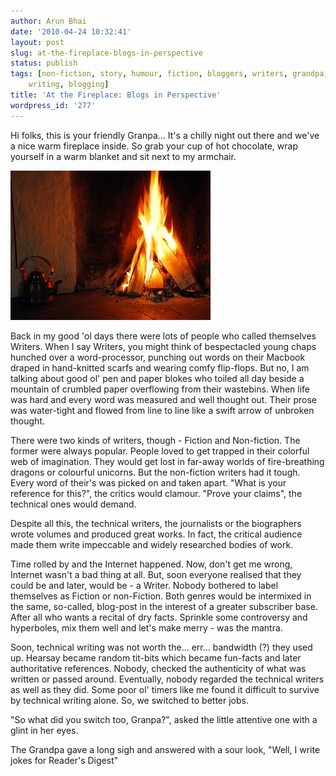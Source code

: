 ```yaml
---
author: Arun Bhai
date: '2010-04-24 10:32:41'
layout: post
slug: at-the-fireplace-blogs-in-perspective
status: publish
tags: [non-fiction, story, humour, fiction, bloggers, writers, grandpa, granpa, technical
    writing, blogging]
title: 'At the Fireplace: Blogs in Perspective'
wordpress_id: '277'
---
```


Hi folks, this is your friendly Granpa... It's a chilly night out there and we've a nice warm fireplace inside. So grab your cup of hot chocolate, wrap yourself in a warm blanket and sit next to my armchair.

<img src="/blog/img/fireplace-small.jpg" width="320" height="239" alt="Fireplace (Copyright flickr.com/photos/arild_storaas/)" class="alignright"/>

Back in my good 'ol days there were lots of people who called themselves Writers. When I say Writers, you might think of bespectacled young chaps hunched over a word-processor, punching out words on their Macbook draped in hand-knitted scarfs and wearing comfy flip-flops. But no, I am talking about good ol' pen and paper blokes who toiled all day beside a mountain of crumbled paper overflowing from their wastebins. When life was hard and every word was measured and well thought out. Their prose was water-tight and flowed from line to line like a swift arrow of unbroken thought.

There were two kinds of writers, though - Fiction and Non-fiction. The former were always popular. People loved to get trapped in their colorful web of imagination. They would get lost in far-away worlds of fire-breathing dragons or colourful unicorns. But the non-fiction writers had it tough. Every word of their's was picked on and taken apart. "What is your reference for this?", the critics would clamour. "Prove your claims", the technical ones would demand.

Despite all this, the technical writers, the journalists or the biographers wrote volumes and produced great works. In fact, the critical audience made them write impeccable and widely researched bodies of work.

Time rolled by and the Internet happened. Now, don't get me wrong, Internet wasn't a bad thing at all. But, soon everyone realised that they could be and later, would be - a Writer. Nobody bothered to label themselves as Fiction or non-Fiction. Both genres would be intermixed in the same, so-called, blog-post in the interest of a greater subscriber base. After all who wants a recital of dry facts. Sprinkle some controversy and hyperboles, mix them well and let's make merry - was the mantra.

Soon, technical writing was not worth the... err... bandwidth (?) they used up. Hearsay became random tit-bits which became fun-facts and later authoritative references. Nobody, checked the authenticity of what was written or passed around. Eventually, nobody regarded the technical writers as well as they did. Some poor ol' timers like me found it difficult to survive by technical writing alone. So, we switched to better jobs.

"So what did you switch too, Granpa?", asked the little attentive one with a glint in her eyes.

The Grandpa gave a long sigh and answered with a sour look, "Well, I write jokes for Reader's Digest"
